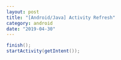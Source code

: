 ```yaml
---
layout: post
title: "[Android/Java] Activity Refresh"
category: android
date: "2019-04-30"
---
```


```java
finish();
startActivity(getIntent());
```